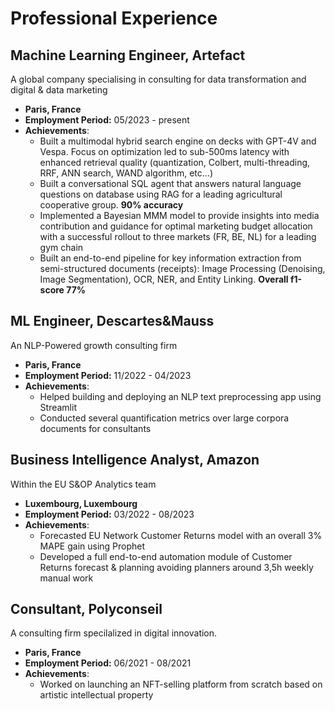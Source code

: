 # Professional Experience

## **Machine Learning Engineer, Artefact**
A global company specialising in consulting for data transformation and digital & data marketing

- **Paris, France**
- **Employment Period:** 05/2023 - present
- **Achievements**:
    - Built a multimodal hybrid search engine on decks with GPT-4V and Vespa. Focus on optimization led to sub-500ms latency with enhanced retrieval quality (quantization, Colbert, multi-threading, RRF, ANN search, WAND algorithm, etc...)
    - Built a conversational SQL agent that answers natural language questions on database using RAG for a leading agricultural cooperative group. **90% accuracy**
    - Implemented a Bayesian MMM model to provide insights into media contribution and guidance for optimal marketing budget allocation with a successful rollout to three markets (FR, BE, NL) for a leading gym chain
    - Built an end-to-end pipeline for key information extraction from semi-structured documents (receipts): Image Processing (Denoising, Image Segmentation), OCR, NER, and Entity Linking. **Overall f1-score 77%**


## **ML Engineer, Descartes&Mauss**
An NLP-Powered growth consulting firm

- **Paris, France**
- **Employment Period:** 11/2022 - 04/2023
- **Achievements**:
    - Helped building and deploying an NLP text preprocessing app using Streamlit
    - Conducted several quantification metrics over large corpora documents for consultants


## **Business Intelligence Analyst, Amazon**
Within the EU S&OP Analytics team

- **Luxembourg, Luxembourg**
- **Employment Period:** 03/2022 - 08/2023
- **Achievements**:
    - Forecasted EU Network Customer Returns model with an overall 3% MAPE gain using Prophet
    - Developed a full end-to-end automation module of Customer Returns forecast & planning avoiding planners around 3,5h weekly manual work

## **Consultant, Polyconseil**
A consulting firm specilalized in digital innovation.

- **Paris, France**
- **Employment Period:** 06/2021 - 08/2021
- **Achievements**:
    - Worked on launching an NFT-selling platform from scratch based on artistic intellectual property

